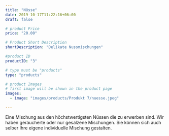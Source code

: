 ```yaml
---
title: "Nüsse"
date: 2019-10-17T11:22:16+06:00
draft: false

# product Price
price: "20.00"

# Product Short Description
shortDescription: "Delikate Nussmischungen"

#product ID
productID: "3"

# type must be "products"
type: "products"

# product Images
# first image will be shown in the product page
images:
  - image: "images/products/Produkt 7/nuesse.jpeg"

---
```

Eine Mischung aus den höchstwertigsten Nüssen die zu erwerben sind. Wir haben geräucherte oder nur gesalzene Mischungen. Sie können sich auch selber Ihre eigene individuelle Mischung gestalten. 